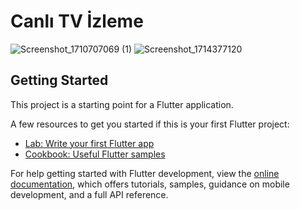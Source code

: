 # Canlı TV İzleme

![Screenshot_1710707069 (1)](https://github.com/gizemaskr7/bitirme/assets/101512095/0f8c33b9-8647-4295-9286-bbfd153e5387)
![Screenshot_1714377120](https://github.com/gizemaskr7/bitirme/assets/101512095/d3a32cf9-9ac3-460d-a284-2efbf65fd5a6)

## Getting Started

This project is a starting point for a Flutter application.

A few resources to get you started if this is your first Flutter project:

- [Lab: Write your first Flutter app](https://docs.flutter.dev/get-started/codelab)
- [Cookbook: Useful Flutter samples](https://docs.flutter.dev/cookbook)

For help getting started with Flutter development, view the
[online documentation](https://docs.flutter.dev/), which offers tutorials,
samples, guidance on mobile development, and a full API reference.
